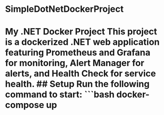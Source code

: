 # SimpleDotNetDockerProject
# My .NET Docker Project  This project is a dockerized .NET web application featuring Prometheus and Grafana for monitoring, Alert Manager for alerts, and Health Check for service health.   ## Setup  Run the following command to start:  ```bash docker-compose up
